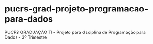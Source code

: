# pucrs-grad-projeto-programacao-para-dados
PUCRS GRADUAÇÃO TI - Projeto para disciplina de Programação para Dados - 3º Trimestre
